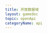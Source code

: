 ```yaml
---
title: 开放数据域
layout: gamedoc
topic: openApi
categoryName: api
---
```


<!-- md game/api/openApi/_openDataContext/OpenDataContext.md -->
<!-- md game/api/openApi/_openDataContext/postMessage.md -->
<!-- md game/api/openApi/_openDataContext/getOpenDataContext.md -->
<!-- md game/api/openApi/_openDataContext/onMessage.md -->